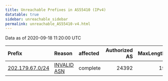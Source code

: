 ```yaml
---
title: Unreachable Prefixes in AS55410 (IPv4)
datatable: true
sidebar: unreachable_sidebar
permalink: unreachable_AS55410-v4.html
---
```


Data as of 2020-09-18 11:20:00 UTC


<div class="datatable-begin"></div>

| Prefix                                                   | Reason                                                                                                 | affected   |   Authorized AS |   MaxLength | Anchor                                       |   unreachable /24s |
|:---------------------------------------------------------|:-------------------------------------------------------------------------------------------------------|:-----------|----------------:|------------:|:---------------------------------------------|-------------------:|
| [202.179.67.0/24](https://stat.ripe.net/202.179.67.0/24) | [INVALID ASN](https://rpki-validator.ripe.net/announcement-preview?asn=AS55410&prefix=202.179.67.0/24) | complete   |           24392 |          19 | [APNIC](unreachable_APNIC_RPKI_Root-v4.html) |                  1 |

<div class="datatable-end"></div>